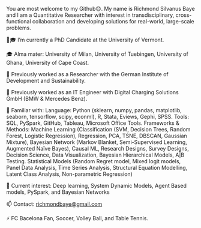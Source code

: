 You are most welcome to my Github😊. My name is Richmond Silvanus Baye and I am a Quantitative Researcher with interest in transdisciplinary, cross-functional collaboration and developing solutions for real-world, large-scale problems.

💼🎓 I’m currently a PhD Candidate at the University of Vermont.

🎓 Alma mater: University of Milan, University of Tuebingen, University of Ghana, University of Cape Coast.

💼 Previously worked as a Researcher with the German Institute of Development and Sustainability.

💼 Previously worked as an IT Engineer with Digital Charging Solutions GmbH (BMW & Mercedes Benz).

📓 Familiar with:
      Language: Python (sklearn, numpy, pandas, matplotlib, seaborn, tensorflow, scipy, econml), R, Stata, Eviews, Gephi, SPSS.
      Tools: SQL, PySpark, GitHub, Tableau, Microsoft Office Tools.
      Frameworks & Methods: Machine Learning (Classification (SVM, Decision Trees, Random Forest, Logistic Regression), 
      Regression, PCA, TSNE, DBSCAN, Gaussian Mixture), Bayesian Network (Markov Blanket, Semi-Supervised Learning, Augmented Naïve Bayes), 
      Causal ML, Research Designs, Survey Designs, Decision Science, Data Visualization, Bayesian Hierarchical Models, A|B Testing.
      Statistical Models (Random Regret model, Mixed logit models, Panel Data Analysis, Time Series Analysis, Structural Equation Modelling, Latent Class Analysis, Non-parametric Regression)

📓 Current interest: Deep learning, System Dynamic Models, Agent Based models, PySpark, and Bayesian Networks

📫 Contact: richmondbaye@gmail.com

⚡ FC Bacelona Fan, Soccer, Volley Ball, and Table Tennis.
